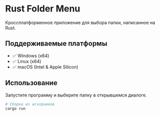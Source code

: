 # Rust Folder Menu

Кроссплатформенное приложение для выбора папки, написанное на Rust.

## Поддерживаемые платформы

- ✅ Windows (x64)
- ✅ Linux (x64) 
- ✅ macOS (Intel & Apple Silicon)

## Использование

Запустите программу и выберите папку в открывшемся диалоге.
```bash
# Сборка из исходников
cargo run
